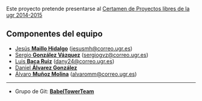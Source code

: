 Este proyecto pretende presentarse al [Certamen de Proyectos libres de la ugr 2014-2015](http://osl.ugr.es/bases-de-los-premios-a-proyectos-libres-de-la-ugr/)

Componentes del equipo  
----------------------
- [Jesús **Maillo Hidalgo**](https://github.com/JMailloH) (jesusmh@correo.ugr.es)
- [Sergio **González Vázquez**](https://github.com/sergiogvz) (sergiogvz@correo.ugr.es)
- [Luis **Baca Ruiz**](https://github.com/eleion) (dany24@correo.ugr.es)
- [Daniel **Álvarez González**](https://github.com/Crixo24)
- [Álvaro **Muñoz Molina**](https://github.com/alvaromm) (alvaromm@correo.ugr.es)

- - -
- Grupo de Git: [**BabelTowerTeam**](https://github.com/babeltowerteam)


